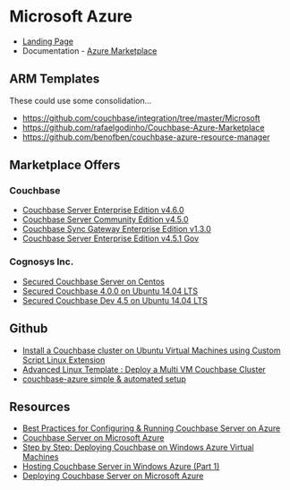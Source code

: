 # Microsoft Azure

* [Landing Page](https://www.couchbase.com/partners/microsoft-azure)
* Documentation - [Azure Marketplace](https://developer.couchbase.com/documentation/server/current/install/deployment-azure.html)

## ARM Templates
These could use some consolidation...
* https://github.com/couchbase/integration/tree/master/Microsoft
* https://github.com/rafaelgodinho/Couchbase-Azure-Marketplace
* https://github.com/benofben/couchbase-azure-resource-manager

## Marketplace Offers

### Couchbase
* [Couchbase Server Enterprise Edition v4.6.0](https://azure.microsoft.com/en-us/marketplace/partners/couchbase/couchbase-server-40-enterprise/)
* [Couchbase Server Community Edition v4.5.0](https://azuremarketplace.microsoft.com/en-us/marketplace/apps/couchbase.couchbase-server-40-community)
* [Couchbase Sync Gateway Enterprise Edition v1.3.0](https://azuremarketplace.microsoft.com/en-us/marketplace/apps/couchbase.couchbase-syncgateway-12-enterprise)
* [Couchbase Server Enterprise Edition v4.5.1 Gov](https://azuremarketplace.microsoft.com/en-us/marketplace/apps/couchbase.couchbase-server-45-enterprise-gov)

### Cognosys Inc.
* [Secured Couchbase Server on Centos](https://azuremarketplace.microsoft.com/en-us/marketplace/apps/cognosys.secured-couchbase-server-on-centos)
* [Secured Couchbase 4.0.0 on Ubuntu 14.04 LTS](https://azuremarketplace.microsoft.com/en-us/marketplace/apps/cognosys.sec1007-secured-couchbase-server-4-on-ubuntu-1404)
* [Secured Couchbase Dev 4.5 on Ubuntu 14.04 LTS](https://azuremarketplace.microsoft.com/en-us/marketplace/apps/cognosys.secured-couchbase-server-development-ubuntu-1404)

## Github
* [Install a Couchbase cluster on Ubuntu Virtual Machines using Custom Script Linux Extension](https://github.com/Azure/azure-quickstart-templates/tree/master/couchbase-on-ubuntu)
* [Advanced Linux Template : Deploy a Multi VM Couchbase Cluster](https://github.com/Azure/azure-quickstart-templates/tree/master/couchbase-ansible)
* [couchbase-azure simple & automated setup](https://github.com/couchbaselabs/couchbase-azure)

## Resources
* [Best Practices for Configuring & Running Couchbase Server on Azure](http://info.couchbase.com/Couchbase_Server_On_Azure.html)
* [Couchbase Server on Microsoft Azure](http://channel9.msdn.com/Shows/Data-Exposed/Couchbase-Server-on-Microsoft-Azure)
* [Step by Step: Deploying Couchbase on Windows Azure Virtual Machines](http://blog.couchbase.com/step-step-production-deployment-couchbase-windows-azure-virtual-machines)
* [Hosting Couchbase Server in Windows Azure (Part 1)](http://blog.couchbase.com/hosting-couchbase-server-in-windows-azure-part-1)
* [Deploying Couchbase Server on Microsoft Azure](https://event.on24.com/eventRegistration/EventLobbyServlet?target=reg20.jsp&eventid=960112&sessionid=1&key=6D966C98CEE7423B9A768C2BD85565A0&sourcepage=register)
